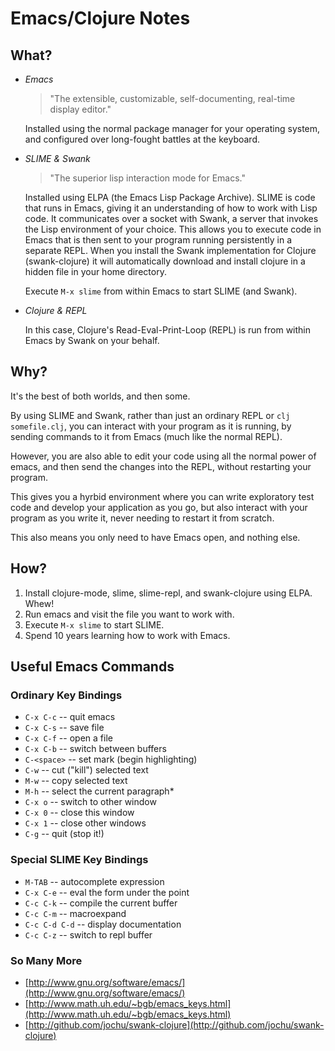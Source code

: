 Emacs/Clojure Notes
===================

What?
-----

*  *Emacs*

   > "The extensible, customizable, self-documenting, real-time display 
   > editor."

   Installed using the normal package manager for your operating
   system, and configured over long-fought battles at the keyboard.

*  *SLIME & Swank*

   > "The superior lisp interaction mode for Emacs."

   Installed using ELPA (the Emacs Lisp Package Archive).  SLIME is
   code that runs in Emacs, giving it an understanding of how to work
   with Lisp code.  It communicates over a socket with Swank, a server
   that invokes the Lisp environment of your choice.  This allows you
   to execute code in Emacs that is then sent to your program running
   persistently in a separate REPL.  When you install the Swank
   implementation for Clojure (swank-clojure) it will automatically
   download and install clojure in a hidden file in your home directory.

   Execute `M-x slime` from within Emacs to start SLIME (and Swank).

*  *Clojure & REPL*

   In this case, Clojure's Read-Eval-Print-Loop (REPL) is run from
   within Emacs by Swank on your behalf.


Why?
----

It's the best of both worlds, and then some.

By using SLIME and Swank, rather than just an ordinary REPL or `clj
somefile.clj`, you can interact with your program as it is running, by
sending commands to it from Emacs (much like the normal REPL).

However, you are also able to edit your code using all the normal
power of emacs, and then send the changes into the REPL, without
restarting your program.

This gives you a hyrbid environment where you can write exploratory
test code and develop your application as you go, but also interact
with your program as you write it, never needing to restart it from
scratch.

This also means you only need to have Emacs open, and nothing else.

How?
----

1. Install clojure-mode, slime, slime-repl, and swank-clojure using
   ELPA. Whew!
2. Run emacs and visit the file you want to work with.
3. Execute `M-x slime` to start SLIME.
4. Spend 10 years learning how to work with Emacs.

Useful Emacs Commands
---------------------

### Ordinary Key Bindings
*  `C-x C-c` -- quit emacs
*  `C-x C-s` -- save file
*  `C-x C-f` -- open a file
*  `C-x C-b` -- switch between buffers
*  `C-<space>` -- set mark (begin highlighting)
*  `C-w` -- cut ("kill") selected text
*  `M-w` -- copy selected text
*  `M-h` -- select the current paragraph\*
*  `C-x o` -- switch to other window
*  `C-x 0` -- close this window
*  `C-x 1` -- close other windows
*  `C-g` -- quit (stop it!)

### Special SLIME Key Bindings
*  `M-TAB` -- autocomplete expression
*  `C-x C-e` -- eval the form under the point
*  `C-c C-k` -- compile the current buffer
*  `C-c C-m` -- macroexpand
*  `C-c C-d C-d` -- display documentation
*  `C-c C-z` -- switch to repl buffer

### So Many More
* [http://www.gnu.org/software/emacs/](http://www.gnu.org/software/emacs/)
* [http://www.math.uh.edu/~bgb/emacs_keys.html](http://www.math.uh.edu/~bgb/emacs_keys.html)
* [http://github.com/jochu/swank-clojure](http://github.com/jochu/swank-clojure)

